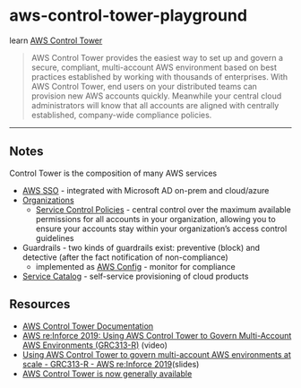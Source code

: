 # aws-control-tower-playground

learn [AWS Control Tower](https://aws.amazon.com/controltower/)

> AWS Control Tower provides the easiest way to set up and govern a secure, compliant, multi-account AWS environment based on best practices established by working with thousands of enterprises. With AWS Control Tower, end users on your distributed teams can provision new AWS accounts quickly. Meanwhile your central cloud administrators will know that all accounts are aligned with centrally established, company-wide compliance policies.

---

## Notes

Control Tower is the composition of many AWS services

* [AWS SSO](https://docs.aws.amazon.com/en_pv/singlesignon/index.html) - integrated with Microsoft AD on-prem and cloud/azure
* [Organizations](https://docs.aws.amazon.com/en_pv/organizations/index.html)
    * [Service Control Policies](https://docs.aws.amazon.com/en_pv/organizations/latest/userguide/orgs_manage_policies_scp.html) - central control over the maximum available permissions for all accounts in your organization, allowing you to ensure your accounts stay within your organization’s access control guidelines
* Guardrails - two kinds of guardrails exist: preventive (block) and detective (after the fact notification of non-compliance)
    * implemented as [AWS Config](https://docs.aws.amazon.com/en_pv/config/index.html) - monitor for compliance
* [Service Catalog](https://docs.aws.amazon.com/servicecatalog/) - self-service provisioning of cloud products

## Resources

* [AWS Control Tower Documentation](https://docs.aws.amazon.com/en_pv/controltower/index.html)
* [AWS re:Inforce 2019: Using AWS Control Tower to Govern Multi-Account AWS Environments (GRC313-R)](https://www.youtube.com/watch?v=2t-VkWt0rKk) (video)
* [Using AWS Control Tower to govern multi-account AWS environments at scale - GRC313-R - AWS re:Inforce 2019](https://www.slideshare.net/AmazonWebServices/using-aws-control-tower-to-govern-multiaccount-aws-environments-at-scale-grc313r-aws-reinforce-2019)(slides)
* [AWS Control Tower is now generally available](https://aws.amazon.com/about-aws/whats-new/2019/06/aws-control-tower-is-now-generally-available/)